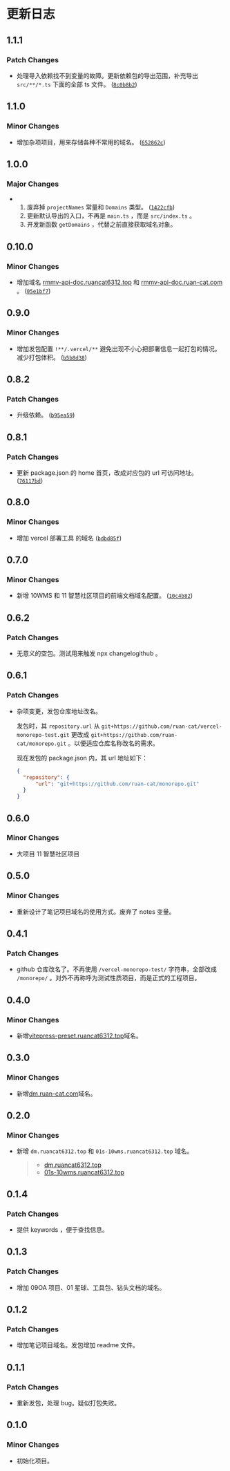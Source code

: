 # 更新日志

## 1.1.1

### Patch Changes

- 处理导入依赖找不到变量的故障。更新依赖包的导出范围，补充导出 `src/**/*.ts` 下面的全部 ts 文件。 ([`8c0b8b2`](https://github.com/ruan-cat/monorepo/commit/8c0b8b2632037b77b8e9ec8b0de1636b6d4b7619))

## 1.1.0

### Minor Changes

- 增加杂项项目，用来存储各种不常用的域名。 ([`652862c`](https://github.com/ruan-cat/monorepo/commit/652862ce9bf378beb996663444068b72e693eea5))

## 1.0.0

### Major Changes

- 1. 废弃掉 `projectNames` 常量和 `Domains` 类型。 ([`1422cfb`](https://github.com/ruan-cat/monorepo/commit/1422cfb62558c89f86884e3deea67046976b52c9))
  2. 更新默认导出的入口，不再是 `main.ts` ，而是 `src/index.ts` 。
  3. 开发新函数 `getDomains` ，代替之前直接获取域名对象。

## 0.10.0

### Minor Changes

- 增加域名 [rmmv-api-doc.ruancat6312.top](https://rmmv-api-doc.ruancat6312.top) 和 [rmmv-api-doc.ruan-cat.com](https://rmmv-api-doc.ruan-cat.com) 。 ([`05e1bf7`](https://github.com/ruan-cat/monorepo/commit/05e1bf79029dd502df89900f07c9d8b24606b0e9))

## 0.9.0

### Minor Changes

- 增加发包配置 `!**/.vercel/**` 避免出现不小心把部署信息一起打包的情况。减少打包体积。 ([`b5b8d38`](https://github.com/ruan-cat/monorepo/commit/b5b8d3833553cdae070422233612a85066228e16))

## 0.8.2

### Patch Changes

- 升级依赖。 ([`b95ea59`](https://github.com/ruan-cat/monorepo/commit/b95ea59110185efedc162a91bde541cca53a81fe))

## 0.8.1

### Patch Changes

- 更新 package.json 的 home 首页，改成对应包的 url 可访问地址。 ([`76117bd`](https://github.com/ruan-cat/monorepo/commit/76117bd689a3e17948f834c1a0e60dd4a74c8ff3))

## 0.8.0

### Minor Changes

- 增加 vercel 部署工具 的域名 ([`bdbd85f`](https://github.com/ruan-cat/monorepo/commit/bdbd85fac28b602c31b09b9c9c62670637bf1cdb))

## 0.7.0

### Minor Changes

- 新增 10WMS 和 11 智慧社区项目的前端文档域名配置。 ([`10c4b82`](https://github.com/ruan-cat/monorepo/commit/10c4b8274d4d4b275dfd36832ea4abc1db9a338b))

## 0.6.2

### Patch Changes

- 无意义的空包。测试用来触发 npx changelogithub 。

## 0.6.1

### Patch Changes

- 杂项变更，发包仓库地址改名。

  发包时，其 `repository.url` 从 `git+https://github.com/ruan-cat/vercel-monorepo-test.git` 更改成 `git+https://github.com/ruan-cat/monorepo.git` 。以便适应仓库名称改名的需求。

  现在发包的 package.json 内，其 url 地址如下：

  ```json
  {
  	"repository": {
  		"url": "git+https://github.com/ruan-cat/monorepo.git"
  	}
  }
  ```

## 0.6.0

### Minor Changes

- 大项目 11 智慧社区项目

## 0.5.0

### Minor Changes

- 重新设计了笔记项目域名的使用方式。废弃了 notes 变量。

## 0.4.1

### Patch Changes

- github 仓库改名了。不再使用 `/vercel-monorepo-test/` 字符串，全部改成 `/monorepo/` 。对外不再称呼为测试性质项目，而是正式的工程项目。

## 0.4.0

### Minor Changes

- 新增[vitepress-preset.ruancat6312.top](https://vitepress-preset.ruancat6312.top)域名。

## 0.3.0

### Minor Changes

- 新增[dm.ruan-cat.com](https://dm.ruan-cat.com)域名。

## 0.2.0

### Minor Changes

- 新增 `dm.ruancat6312.top` 和 `01s-10wms.ruancat6312.top` 域名。
  > - [dm.ruancat6312.top](https://dm.ruancat6312.top)
  > - [01s-10wms.ruancat6312.top](https://01s-10wms.ruancat6312.top)

## 0.1.4

### Patch Changes

- 提供 keywords ，便于查找信息。

## 0.1.3

### Patch Changes

- 增加 09OA 项目、01 星球、工具包、钻头文档的域名。

## 0.1.2

### Patch Changes

- 增加笔记项目域名。发包增加 readme 文件。

## 0.1.1

### Patch Changes

- 重新发包，处理 bug。疑似打包失败。

## 0.1.0

### Minor Changes

- 初始化项目。

